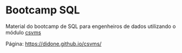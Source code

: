 # Bootcamp SQL

Material do bootcamp de SQL para engenheiros de dados utilizando o módulo [csvms](https://github.com/Didone/csvms/tree/main)

Página: <https://didone.github.io/csvms/>
